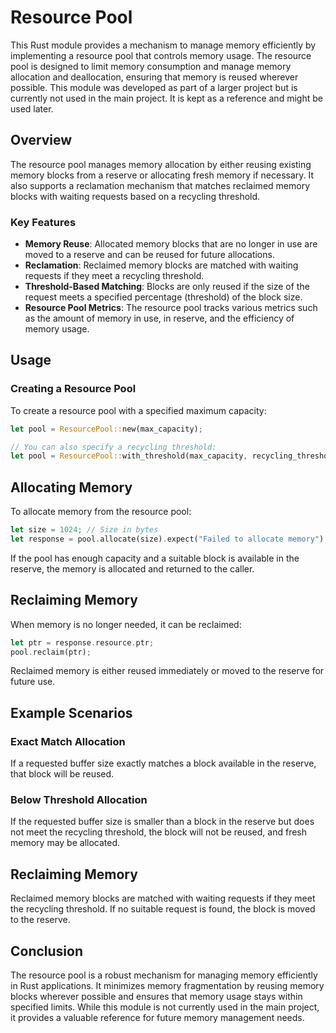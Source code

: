 # Resource Pool

This Rust module provides a mechanism to manage memory efficiently by implementing a resource pool that controls memory usage. The resource pool is designed to limit memory consumption and manage memory allocation and deallocation, ensuring that memory is reused wherever possible. This module was developed as part of a larger project but is currently not used in the main project. It is kept as a reference and might be used later.

## Overview

The resource pool manages memory allocation by either reusing existing memory blocks from a reserve or allocating fresh memory if necessary. It also supports a reclamation mechanism that matches reclaimed memory blocks with waiting requests based on a recycling threshold.

### Key Features

- **Memory Reuse**: Allocated memory blocks that are no longer in use are moved to a reserve and can be reused for future allocations.
- **Reclamation**: Reclaimed memory blocks are matched with waiting requests if they meet a recycling threshold.
- **Threshold-Based Matching**: Blocks are only reused if the size of the request meets a specified percentage (threshold) of the block size.
- **Resource Pool Metrics**: The resource pool tracks various metrics such as the amount of memory in use, in reserve, and the efficiency of memory usage.

## Usage

### Creating a Resource Pool

To create a resource pool with a specified maximum capacity:

```rust
let pool = ResourcePool::new(max_capacity);

// You can also specify a recycling threshold:
let pool = ResourcePool::with_threshold(max_capacity, recycling_threshold);
```

## Allocating Memory
To allocate memory from the resource pool:
```rust 
let size = 1024; // Size in bytes
let response = pool.allocate(size).expect("Failed to allocate memory");
```

If the pool has enough capacity and a suitable block is available in the reserve, the memory is allocated and returned to the caller.

## Reclaiming Memory
When memory is no longer needed, it can be reclaimed:

```rust
let ptr = response.resource.ptr;
pool.reclaim(ptr);
```

Reclaimed memory is either reused immediately or moved to the reserve for future use.

## Example Scenarios

### Exact Match Allocation
If a requested buffer size exactly matches a block available in the reserve, that block will be reused.

### Below Threshold Allocation
If the requested buffer size is smaller than a block in the reserve but does not meet the recycling threshold, the block will not be reused, and fresh memory may be allocated.

## Reclaiming Memory
Reclaimed memory blocks are matched with waiting requests if they meet the recycling threshold. If no suitable request is found, the block is moved to the reserve.

## Conclusion

The resource pool is a robust mechanism for managing memory efficiently in Rust applications. It minimizes memory fragmentation by reusing memory blocks wherever possible and ensures that memory usage stays within specified limits. While this module is not currently used in the main project, it provides a valuable reference for future memory management needs.
